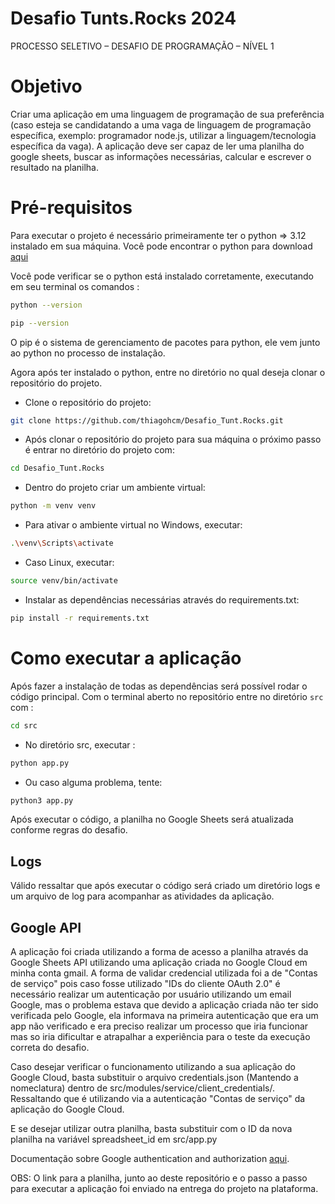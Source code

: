 # Desafio Tunts.Rocks 2024
PROCESSO SELETIVO – DESAFIO DE PROGRAMAÇÃO – NÍVEL 1 

# Objetivo
Criar uma aplicação em uma linguagem de programação de sua preferência (caso esteja se  candidatando a 
uma vaga de linguagem de programação específica, exemplo: programador  node.js, utilizar a linguagem/tecnologia 
específica da vaga). A aplicação deve ser capaz de ler  uma planilha do google sheets, buscar as informações 
necessárias, calcular e escrever o  resultado na planilha. 

# Pré-requisitos
Para executar o projeto é necessário primeiramente ter o python => 3.12 instalado em sua máquina. Você pode encontrar 
o python para download [aqui](https://www.python.org/downloads/) 

Você pode verificar se o python está instalado corretamente, executando em seu terminal os comandos :

``` bash
python --version
```

```bash
pip --version
```

O pip é o sistema de gerenciamento de pacotes para python, ele vem junto ao python no processo de instalação.


Agora após ter instalado o python, entre no diretório no qual deseja clonar o repositório do projeto.
- Clone o repositório do projeto:

```bash
git clone https://github.com/thiagohcm/Desafio_Tunt.Rocks.git
```

- Após clonar o repositório do projeto para sua máquina o próximo passo é entrar no diretório do projeto com:

```bash
cd Desafio_Tunt.Rocks
```

- Dentro do projeto criar um ambiente virtual:

```bash
python -m venv venv
```

- Para ativar o ambiente virtual no Windows, executar:

```bash
.\venv\Scripts\activate
```

- Caso Linux, executar:

```bash
source venv/bin/activate
```

- Instalar as dependências necessárias através do requirements.txt:

```bash
pip install -r requirements.txt
```

# Como executar a aplicação 

Após fazer a instalação de todas as dependências será possível rodar o código principal. 
Com o terminal aberto no repositório entre no diretório ```src``` com :

```bash
cd src
```

- No diretório src, executar :
```bash
python app.py
```
- Ou caso alguma problema, tente:
```bash
python3 app.py
```
Após executar o código, a planilha no Google Sheets será atualizada conforme regras do desafio.

## Logs

Válido ressaltar que após executar o código será criado um diretório logs e um arquivo de log para acompanhar as
atividades da aplicação.

## Google API

A aplicação foi criada utilizando a forma de acesso a planilha através da Google Sheets API utilizando uma aplicação criada
no Google Cloud em minha conta gmail. A forma de validar credencial utilizada foi a de "Contas de serviço" pois caso fosse utilizado
"IDs do cliente OAuth 2.0" é necessário realizar um autenticação por usuário utilizando um email 
Google, mas o problema estava que devido a aplicação criada não ter sido verificada pelo Google, ela informava na 
primeira autenticação que era um app não verificado e era preciso realizar um processo que iria funcionar mas so iria 
dificultar e atrapalhar a experiência para o teste da execução correta do desafio.

Caso desejar verificar o funcionamento utilizando a sua aplicação do Google Cloud, basta substituir o arquivo 
credentials.json (Mantendo a nomeclatura) dentro de src/modules/service/client_credentials/. Ressaltando que é utilizando
via a autenticação "Contas de serviço" da aplicação do Google Cloud.

E se desejar utilizar outra planilha, basta substituir com o ID da nova planilha na variável spreadsheet_id em src/app.py

Documentação sobre Google authentication and authorization [aqui](https://developers.google.com/workspace/guides/auth-overview).

OBS: O link para a planilha, junto ao deste repositório e o passo a passo para executar a aplicação foi enviado 
na entrega do projeto na plataforma.